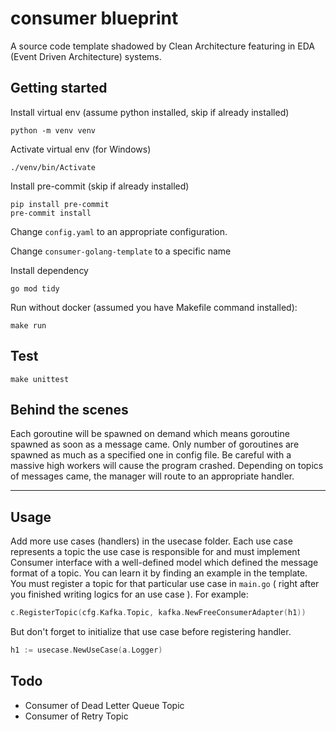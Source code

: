 # consumer blueprint
A source code template shadowed by Clean Architecture featuring in EDA (Event Driven Architecture) systems.

## Getting started

Install virtual env (assume python installed, skip if already installed)
```shell
python -m venv venv
```

Activate virtual env (for Windows)
```shell
./venv/bin/Activate
```

Install pre-commit (skip if already installed)
```shell
pip install pre-commit
pre-commit install
```

Change ```config.yaml``` to an appropriate configuration.

Change ```consumer-golang-template``` to a specific name

Install dependency
```shell
go mod tidy
```

Run without docker (assumed you have Makefile command installed):
```shell
make run
```

## Test

``` shell
make unittest
 ```

## Behind the scenes
Each goroutine will be spawned on demand which means goroutine spawned as soon as a message came. Only number of goroutines are spawned as much as a specified one in config file. Be careful with a massive high workers will cause the program crashed. Depending on topics of messages came, the manager will route to an appropriate handler.

***

## Usage
Add more use cases (handlers) in the usecase folder. Each use case represents a topic the use case is responsible for and must implement Consumer interface with a well-defined model which defined the message format of a topic.
You can learn it by finding an example in the template. You must register a topic for that particular use case in ``` main.go ``` ( right after you finished writing logics for an use case ). For example:
```go
c.RegisterTopic(cfg.Kafka.Topic, kafka.NewFreeConsumerAdapter(h1))
```
But don't forget to initialize that use case before registering handler.
```go
h1 := usecase.NewUseCase(a.Logger)
```

## Todo
* Consumer of Dead Letter Queue Topic
* Consumer of Retry Topic
